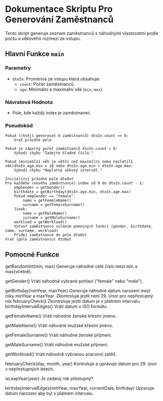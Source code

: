 # Dokumentace Skriptu Pro Generování Zaměstnanců

Tento skript generuje seznam zaměstnanců s náhodnými vlastnostmi podle počtu a věkového rozmezí ze vstupu.

## Hlavní Funkce `main`

### Parametry
- `dtoIn`: Proměnná ze vstupu která obsahuje:
  - `count`: Počet zaměstnanců.
  - `age`: Minimální a maximální věk (`min`, `max`).

### Návratová Hodnota
- Pole, kde každý index je zaměstnanec.

### Pseudokód
```plaintext
Pokud (chtějí generovat 0 zaměstnanců) dtoIn.count == 0:
    Vrať prázdné pole

Pokud je záporný počet zaměstnanců dtoIn.count < 0:
    Vyhodí chybu "Zadejte kladné číslo."

Pokud (minimální věk je větší než maximílní nebo nezletilí věk)dtoIn.age.min < 18 nebo dtoIn.age.min > dtoIn.age.max:
    Vyhodí chybu "Neplatný věkový intervál."

Inicializuj prázdné pole dtoOut
Pro každého (nového zaměstnance) index od 0 do dtoIn.count - 1:
    empGender = getGender()
    birthdate = getBirthday(dtoIn.age.min, dtoIn.age.max)
    Pokud empGender == "female":
        name = getFemaleName()
        surname = getFemaleSurname()
    Jinak:
        name = getMaleName()
        surname = getMaleSurname()
    workload = getWorkload()
    Vytvoř zaměstnance voláním pomocných funkcí (gender, birthdate, name, surname, workload)
    Přidej zaměstnance do pole dtoOut
Vrať (pole zaměstnancu) dtoOut
```
## Pomocné Funkce
getRandomInt(min, max)
Generuje náhodné celé číslo mezi min a max(včetně).

getGender()
Vrátí náhodně vybrané pohlaví ("female" nebo "male").

getBirthday(minYear, maxYear)
Generuje náhodné datum narození mezi roky minYear a maxYear.
Zkontroluje jestli není 29. Únor pro nepřestupný rok februaryCheck()
Zkontroluje jestli datum je v platném intervalu birthdayIntervalEdges()
Vrátí datum v ISO formátu

getFemaleName()
Vrátí náhodné ženské křestní jméno.

getMaleName()
Vrátí náhodné mužské křestní jméno.

getFemaleSurname()
Vrátí náhodné ženské příjmení.

getMaleSurname()
Vrátí náhodné mužské příjmení.

getWorkload()
Vrátí náhodně vybranou pracovní zátěž.

februaryCheck(day, month, year)
Kontroluje a upravuje datum pro 29. únor v nepřestupných letech.

isLeapYear(year)
Je zadaný rok přestupný?

birthdayIntervalEdges(minYear, maxYear, currentDate, birthday)
Upravuje datum narození aby byl v platném intervalu.

